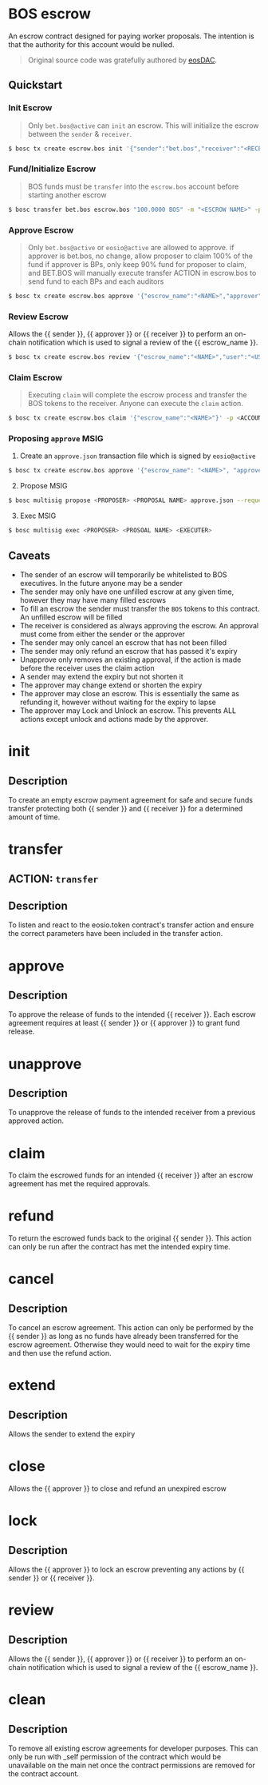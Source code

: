 # BOS escrow

An escrow contract designed for paying worker proposals.  The intention is that the authority for this account would be nulled.

> Original source code was gratefully authored by [eosDAC](https://github.com/eosdac/dacescrow).

## Quickstart

### Init Escrow

> Only `bet.bos@active` can `init` an escrow.
> This will initialize the escrow between the `sender` & `receiver`.

```bash
$ bosc tx create escrow.bos init '{"sender":"bet.bos","receiver":"<RECEIVER>","approver":"eosio","escrow_name":"<NAME>","expires_at":"2019-09-15T00:00:00","memo":"BOS escrow"}' -p bet.bos
```

### Fund/Initialize Escrow

> BOS funds must be `transfer` into the `escrow.bos` account before starting another escrow

```bash
$ bosc transfer bet.bos escrow.bos "100.0000 BOS" -m "<ESCROW NAME>" -p bet.bos
```

### Approve Escrow

> Only `bet.bos@active` or `eosio@active` are allowed to approve.
> if approver is bet.bos, no change, allow proposer to claim 100% of the fund
> if approver is BPs, only keep 90% fund for proposer to claim, and BET.BOS will manually execute transfer ACTION in escrow.bos to send fund to each BPs and each auditors

```bash
$ bosc tx create escrow.bos approve '{"escrow_name":"<NAME>","approver":"eosio"}' -p eosio
```


### Review Escrow

Allows the {{ sender }}, {{ approver }} or {{ receiver }} to perform an on-chain notification which is used to signal a review of the {{ escrow_name }}.

```bash
$ bosc tx create escrow.bos review '{"escrow_name":"<NAME>","user":"<USER>","reviewer":"<REVIEWER>","memo": "review escrow"}' -p <USER>
```

### Claim Escrow

> Executing `claim` will complete the escrow process and transfer the BOS tokens to the receiver.
> Anyone can execute the `claim` action.

```bash
$ bosc tx create escrow.bos claim '{"escrow_name":"<NAME>"}' -p <ACCOUNT>
```

### Proposing `approve` MSIG

1. Create an `approve.json` transaction file which is signed by `eosio@active`

```bash
$ bosc tx create escrow.bos approve '{"escrow_name": "<NAME>", "approver":"eosio"}' -p eosio --skip-sign --expiration 36000 --write-transaction approve.json
```

2. Propose MSIG

```bash
$ bosc multisig propose <PROPOSER> <PROPOSAL NAME> approve.json --request-producers
```

3. Exec MSIG

```bash
$ bosc multisig exec <PROPOSER> <PROSOAL NAME> <EXECUTER>
```

## Caveats

- The sender of an escrow will temporarily be whitelisted to BOS executives. In the future anyone may be a sender
- The sender may only have one unfilled escrow at any given time, however they may have many filled escrows
- To fill an escrow the sender must transfer the `BOS` tokens to this contract. An unfilled escrow will be filled
- The receiver is considered as always approving the escrow. An approval must come from either the sender or the approver
- The sender may only cancel an escrow that has not been filled
- The sender may only refund an escrow that has passed it's expiry
- Unapprove only removes an existing approval, if the action is made before the receiver uses the claim action
- A sender may extend the expiry but not shorten it
- The approver may change extend or shorten the expiry
- The approver may close an escrow. This is essentially the same as refunding it, however without waiting for the expiry to lapse
- The approver may Lock and Unlock an escrow. This prevents ALL actions except unlock and actions made by the approver.

<h1 class="contract">init</h1>

## Description

To create an empty escrow payment agreement for safe and secure funds transfer protecting both {{ sender }} and {{ receiver }} for a determined amount of time.

<h1 class="contract">transfer</h1>

## ACTION: `transfer`

## Description

To listen and react to the eosio.token contract's transfer action and ensure the correct parameters have been included in the transfer action.

<h1 class="contract">approve</h1>

## Description

To approve the release of funds to the intended {{ receiver }}. Each escrow agreement requires at least {{ sender }} or {{ approver }} to grant fund release.

<h1 class="contract">unapprove</h1>

## Description

To unapprove the release of funds to the intended receiver from a previous approved action.

<h1 class="contract">claim</h1>

To claim the escrowed funds for an intended {{ receiver }} after an escrow agreement has met the required approvals.

<h1 class="contract">refund</h1>

To return the escrowed funds back to the original {{ sender }}. This action can only be run after the contract has met the intended expiry time.

<h1 class="contract">cancel</h1>

## Description

To cancel an escrow agreement. This action can only be performed by the {{ sender }} as long as no funds have already been transferred for the escrow agreement. Otherwise they would need to wait for the expiry time and then use the refund action.

<h1 class="contract">extend</h1>

## Description

Allows the sender to extend the expiry

<h1 class="contract">close</h1>

Allows the {{ approver }} to close and refund an unexpired escrow

<h1 class="contract">lock</h1>

## Description

Allows the {{ approver }} to lock an escrow preventing any actions by {{ sender }} or {{ receiver }}.

<h1 class="contract">review</h1>

## Description

Allows the {{ sender }}, {{ approver }} or {{ receiver }} to perform an on-chain notification which is used to signal a review of the {{ escrow_name }}.

<h1 class="contract">clean</h1>

## Description

To remove all existing escrow agreements for developer purposes. This can only be run with _self permission of the contract which would be unavailable on the main net once the contract permissions are removed for the contract account.